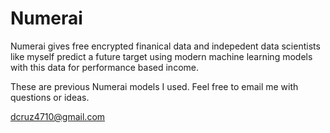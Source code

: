# Numerai

Numerai gives free encrypted finanical data and indepedent data scientists like myself predict a future target using modern machine learning models with this data for performance based income. 

These are previous Numerai models I used. Feel free to email me with questions or ideas. 

dcruz4710@gmail.com
